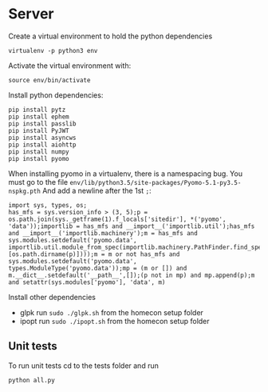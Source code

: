 # Server

Create a virtual environment to hold the python dependencies
```
virtualenv -p python3 env
```

Activate the virtual environment with:
```
source env/bin/activate
```

Install python dependencies:
```
pip install pytz
pip install ephem
pip install passlib
pip install PyJWT
pip install asyncws
pip install aiohttp
pip install numpy
pip install pyomo
```

When installing pyomo in a virtualenv, there is a namespacing bug.
You must go to the file `env/lib/python3.5/site-packages/Pyomo-5.1-py3.5-nspkg.pth`
And add a newline after the 1st `;`:
```
import sys, types, os;
has_mfs = sys.version_info > (3, 5);p = os.path.join(sys._getframe(1).f_locals['sitedir'], *('pyomo', 'data'));importlib = has_mfs and __import__('importlib.util');has_mfs and __import__('importlib.machinery');m = has_mfs and sys.modules.setdefault('pyomo.data', importlib.util.module_from_spec(importlib.machinery.PathFinder.find_spec('pyomo.data', [os.path.dirname(p)])));m = m or not has_mfs and sys.modules.setdefault('pyomo.data', types.ModuleType('pyomo.data'));mp = (m or []) and m.__dict__.setdefault('__path__',[]);(p not in mp) and mp.append(p);m and setattr(sys.modules['pyomo'], 'data', m)
```


Install other dependencies
* glpk run `sudo ./glpk.sh` from the homecon setup folder
* ipopt run `sudo ./ipopt.sh` from the homecon setup folder



## Unit tests
To run unit tests cd to the tests folder and run
```
python all.py
```

